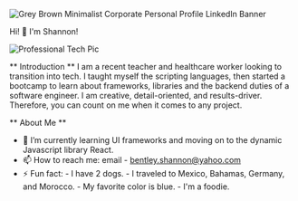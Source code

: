 ![Grey Brown Minimalist Corporate Personal Profile LinkedIn Banner](https://user-images.githubusercontent.com/99764268/180870779-ec258c9b-b536-4f56-bfac-b3c18680b6b4.png)

Hi! 👋 I'm Shannon! 

![Professional Tech Pic](https://user-images.githubusercontent.com/99764268/185683425-cb80b60b-1f6f-4d40-8263-0c2dbe8fcdac.JPEG)

** Introduction **
I am a recent teacher and healthcare worker looking to transition into tech. I taught myself the scripting languages, then started a bootcamp to learn about frameworks, libraries and the backend duties of a software engineer. I am creative, detail-oriented, and results-driver. Therefore, you can count on me when it comes to any project. 

** About Me **
- 🌱 I’m currently learning UI frameworks and moving on to the dynamic Javascript library React.
- 📫 How to reach me: email - bentley.shannon@yahoo.com
- ⚡ Fun fact: 
      - I have 2 dogs.
      - I traveled to Mexico, Bahamas, Germany, and Morocco.
      - My favorite color is blue.
      - I'm a foodie. 
